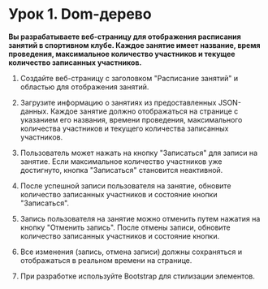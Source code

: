 # Урок 1. Dom-дерево
**Вы разрабатываете веб-страницу для отображения расписания занятий в спортивном клубе. Каждое занятие имеет название, время проведения, максимальное количество участников и текущее количество записанных участников.**

1. Создайте веб-страницу с заголовком "Расписание занятий" и областью для отображения занятий.

2. Загрузите информацию о занятиях из предоставленных JSON-данных. Каждое занятие должно отображаться на странице с указанием его названия, времени проведения, максимального количества участников и текущего количества записанных участников.

3. Пользователь может нажать на кнопку "Записаться" для записи на занятие. Если максимальное количество участников уже достигнуто, кнопка "Записаться" становится неактивной.

4. После успешной записи пользователя на занятие, обновите количество записанных участников и состояние кнопки "Записаться".

5. Запись пользователя на занятие можно отменить путем нажатия на кнопку "Отменить запись". После отмены записи, обновите количество записанных участников и состояние кнопки.

6. Все изменения (запись, отмена записи) должны сохраняться и отображаться в реальном времени на странице.

7. При разработке используйте Bootstrap для стилизации элементов.